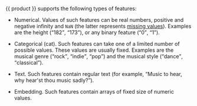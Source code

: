 
{{ product }} supports the following types of features:
- Numerical. Values of such features can be real numbers, positive and negative infinity and `NaN` (the latter represents [missing values](../../../concepts/algorithm-missing-values-processing.md)). Examples are the height (<q>182</q>, <q>173</q>), or any binary feature (<q>0</q>, <q>1</q>).

- Categorical (cat). Such features can take one of a limited number of possible values. These values are usually fixed. Examples are the musical genre (<q>rock</q>, <q>indie</q>, <q>pop</q>) and the musical style (<q>dance</q>, <q>classical</q>).

- Text. Such features contain regular text (for example, <q>Music to hear, why hear'st thou music sadly?</q>).

- Embedding. Such features contain arrays of fixed size of numeric values.
